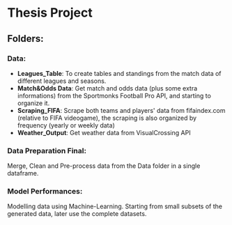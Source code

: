 # Thesis Project

## Folders:


### **Data**:
- **Leagues_Table**: To create tables and standings from the match data of different leagues and seasons.
- **Match&Odds Data**: Get match and odds data (plus some extra informations) from the Sportmonks Football Pro API, and starting to organize it.
- **Scraping_FIFA**: Scrape both teams and players' data from fifaindex.com (relative to FIFA videogame), the scraping is also organized by frequency (yearly or weekly data)
- **Weather_Output**: Get weather data from VisualCrossing API


### **Data Preparation Final**:
Merge, Clean and Pre-process data from the Data folder in a single dataframe.


### **Model Performances**:
Modelling data using Machine-Learning. Starting from small subsets of the generated data, later use the complete datasets.
